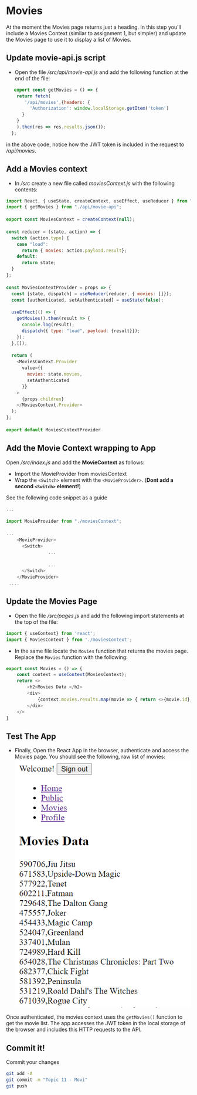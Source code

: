 # Movies

At the moment the Movies page returns just a heading. In this step you'll include a Movies Context (similar to assignment 1, but simpler) and update the Movies page to use it to display a list of Movies. 

## Update movie-api.js script

+ Open the file */src/api/movie-api.js* and add the following function at the end of the file:

~~~javascript
   export const getMovies = () => {
    return fetch(
       '/api/movies',{headers: {
         'Authorization': window.localStorage.getItem('token')
      }
    }
    ).then(res => res.results.json());
  };
~~~

in the above code, notice how the JWT token is included in the request to */api/movies*.

## Add a Movies context

+ In */src* create a new file called *moviesContext.js*  with  the following contents:

~~~javascript
import React, { useState, createContext, useEffect, useReducer } from "react";
import { getMovies } from "./api/movie-api";

export const MoviesContext = createContext(null);

const reducer = (state, action) => {
  switch (action.type) {
    case "load":
      return { movies: action.payload.result};
    default:
      return state;
  }
};

const MoviesContextProvider = props => {
  const [state, dispatch] = useReducer(reducer, { movies: []});
  const [authenticated, setAuthenticated] = useState(false);

  useEffect(() => {
    getMovies().then(result => {
      console.log(result);
      dispatch({ type: "load", payload: {result}});
    });
  },[]);

  return (
    <MoviesContext.Provider
      value={{
        movies: state.movies,
        setAuthenticated
      }}
    >
      {props.children}
    </MoviesContext.Provider>
  );
};

export default MoviesContextProvider
~~~

## Add the Movie Context wrapping to App

Open */src/index.js* and add the **MovieContext** as follows:
  + Import the MovieProvider from moviesContext
  + Wrap the ``<Switch>`` element with the ``<MovieProvider>``. (**Dont add a second ``<Switch>`` element!**)

See the following code snippet as a guide 

~~~javascript
...

import MovieProvider from "./moviesContext";

...
    <MovieProvider>
      <Switch>
                ...
                
                ...
      </Switch>
    </MovieProvider>
 ....
~~~

## Update the Movies Page

+ Open the file */src/pages.js* and add the following import statements at the top of the file:  
~~~javascript
import { useContext} from 'react';
import { MoviesContext } from './moviesContext';
~~~

+ In the same file locate the ``Movies`` function that returns the movies page. Replace the ``Movies`` function with the following:  
~~~javascript
export const Movies = () => {
    const context = useContext(MoviesContext);
    return <>
        <h2>Movies Data </h2>
        <div>
            {context.movies.results.map(movie => { return <>{movie.id},{movie.title}<br /></> })}
        </div>
    </>
}
~~~

## Test The App

+ Finally, Open the React App in the browser, authenticate and access the Movies page. You should see the following, raw list of movies:  
![Movies List](./img/6.png)  

Once authenticated, the movies context uses the ``getMovies()`` function to get the movie list. The app accesses the JWT token in the local storage of the browser and includes this HTTP requests to the API. 

## Commit it!
Commit your changes
~~~bash
git add -A
git commit -m "Topic 11 - Movi"
git push
~~~